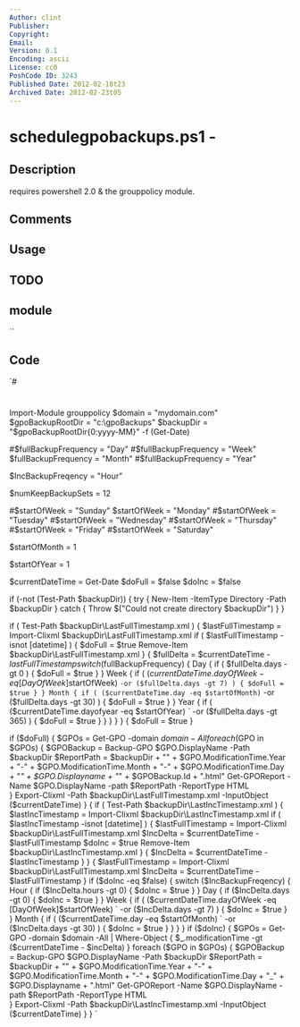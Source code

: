 ```yaml
---
Author: clint
Publisher: 
Copyright: 
Email: 
Version: 0.1
Encoding: ascii
License: cc0
PoshCode ID: 3243
Published Date: 2012-02-18t23
Archived Date: 2012-02-23t05
---
```


# schedulegpobackups.ps1 - 

## Description

requires powershell 2.0 & the grouppolicy module.

## Comments



## Usage



## TODO



## module

``

## Code

`#
 #
 Import-Module grouppolicy
 $domain = "mydomain.com"
 $gpoBackupRootDir = "c:\gpoBackups"
 $backupDir = "$gpoBackupRootDir\{0:yyyy-MM}" -f (Get-Date)
 
 #$fullBackupFrequency = "Day"
 #$fullBackupFrequency = "Week"
 $fullBackupFrequency = "Month"
 #$fullBackupFrequency = "Year"
 
 $IncBackupFreqency = "Hour"
 
 $numKeepBackupSets = 12
 
 #$startOfWeek = "Sunday"
 $startOfWeek = "Monday"
 #$startOfWeek = "Tuesday"
 #$startOfWeek = "Wednesday"
 #$startOfWeek = "Thursday"
 #$startOfWeek = "Friday"
 #$startOfWeek = "Saturday"
 
 $startOfMonth = 1
 
 $startOfYear = 1
 
 
 $currentDateTime = Get-Date
 $doFull = $false
 $doInc  = $false
 
 if (-not (Test-Path $backupDir))
 {
 	try 
 	{
 		New-Item -ItemType Directory -Path $backupDir
 	}
 	catch
 	{
 		Throw $("Could not create directory $backupDir")
 	}
 }
 
 if ( Test-Path $backupDir\LastFullTimestamp.xml )
 {
 	$lastFullTimestamp = Import-Clixml $backupDir\LastFullTimestamp.xml
 	if ( $lastFullTimestamp -isnot [datetime] )
 	{
 		$doFull = $true
 		Remove-Item $backupDir\LastFullTimestamp.xml
 	}
 	{
 		$fullDelta = $currentDateTime - $lastFullTimestamp
 		switch ($fullBackupFrequency)
 		{
 			Day
 			{
 				if ( $fullDelta.days -gt 0 )
 				{
 					$doFull = $true
 				}
 			}
 			Week
 			{
 				if ( ($currentDateTime.dayOfWeek -eq [DayOfWeek]$startOfWeek) `
 					 -or ($fullDelta.days -gt 7) )
 				{
 					$doFull = $true
 				}
 			}
 			Month
 			{
 				if ( ($currentDateTime.day -eq $startOfMonth) `
 					 -or ($fullDelta.days -gt 30) )
 				{
 					$doFull = $true
 				}
 			}
 			Year
 			{
 				if ( ($currentDateTime.dayofyear -eq $startOfYear) `
 					 -or ($fullDelta.days -gt 365) )
 				{
 					$doFull = $true
 				}
 			}
 		}
 	}
 }
 {
 	$doFull = $true
 }
 
 if ($doFull)
 {
 	$GPOs = Get-GPO -domain $domain -All
 	foreach ($GPO in $GPOs)
 	{
 		$GPOBackup = Backup-GPO $GPO.DisplayName -Path $backupDir
 	    $ReportPath = $backupDir + "\" + $GPO.ModificationTime.Year + "-" + $GPO.ModificationTime.Month + "-" + $GPO.ModificationTime.Day + "_" +  $GPO.Displayname + "_" + $GPOBackup.Id + ".html"
 	    Get-GPOReport -Name $GPO.DisplayName -path $ReportPath -ReportType HTML 		
 	}
 	Export-Clixml -Path $backupDir\LastFullTimestamp.xml -InputObject ($currentDateTime)
 }
 {
 	if ( Test-Path $backupDir\LastIncTimestamp.xml )
 	{
 		$lastIncTimestamp = Import-Clixml $backupDir\LastIncTimestamp.xml
 		if ( $lastIncTimestamp -isnot [datetime] )
 		{
 			$lastFullTimestamp = Import-Clixml $backupDir\LastFullTimestamp.xml
 			$IncDelta = $currentDateTime - $lastFullTimestamp
 			$doInc = $true
 			Remove-Item $backupDir\LastIncTimestamp.xml
 		}
 		{
 			$IncDelta = $currentDateTime - $lastIncTimestamp
 		}
 	}
 	{
 		$lastFullTimestamp = Import-Clixml $backupDir\LastFullTimestamp.xml
 		$IncDelta = $currentDateTime - $lastFullTimestamp
 	}
 	if ($doInc -eq $false)
 	{
 		switch ($IncBackupFreqency)
 		{
 			Hour
 			{
 				if ($IncDelta.hours -gt 0)
 				{
 					$doInc = $true
 				}
 			}
 			Day
 			{
 				if ($IncDelta.days -gt 0)
 				{
 					$doInc = $true
 				}
 			}
 			Week
 			{
 				if ( ($currentDateTime.dayOfWeek -eq [DayOfWeek]$startOfWeek) `
 					 -or ($IncDelta.days -gt 7) )
 				{
 					$doInc = $true
 				}
 			}
 			Month
 			{
 				if ( ($currentDateTime.day -eq $startOfMonth) `
 					 -or ($IncDelta.days -gt 30) )
 				{
 					$doInc = $true
 				}
 			}
 		}
 	}
 	if ($doInc)
 	{
 		$GPOs = Get-GPO -domain $domain -All | Where-Object { $_.modificationTime -gt ($currentDateTime - $incDelta) }
 		foreach ($GPO in $GPOs)
 		{
 			$GPOBackup = Backup-GPO $GPO.DisplayName -Path $backupDir
 		    $ReportPath = $backupDir + "\" + $GPO.ModificationTime.Year + "-" + $GPO.ModificationTime.Month + "-" + $GPO.ModificationTime.Day + "_" +  $GPO.Displayname + ".html"
 		    Get-GPOReport -Name $GPO.DisplayName -path $ReportPath -ReportType HTML 		
 		}
 		Export-Clixml -Path $backupDir\LastIncTimestamp.xml -InputObject ($currentDateTime)
 	}
 }
`

